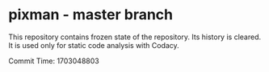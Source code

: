 # pixman - master branch

This repository contains frozen state of the repository.
Its history is cleared. It is used only for static code
analysis with Codacy.

Commit Time: 1703048803